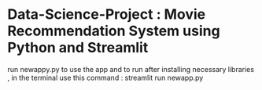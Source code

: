 # Data-Science-Project : Movie Recommendation System using Python and Streamlit

run newappy.py to use the app and to run after installing necessary  libraries , in the terminal use this command : streamlit run newapp.py


